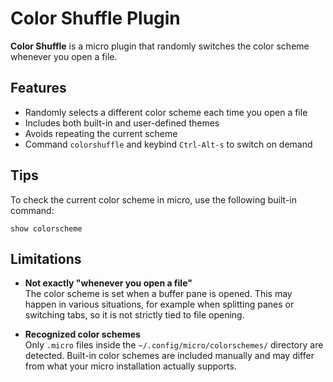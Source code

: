 # Color Shuffle Plugin

**Color Shuffle** is a micro plugin that randomly switches the color scheme
whenever you open a file.

## Features

- Randomly selects a different color scheme each time you open a file
- Includes both built-in and user-defined themes
- Avoids repeating the current scheme
- Command `colorshuffle` and keybind `Ctrl-Alt-s` to switch on demand

## Tips

To check the current color scheme in micro, use the following built-in command:

```
show colorscheme
```

## Limitations

- **Not exactly "whenever you open a file"**  
  The color scheme is set when a buffer pane is opened. This may happen in
  various situations, for example when splitting panes or switching tabs, so
  it is not strictly tied to file opening.

- **Recognized color schemes**  
  Only `.micro` files inside the `~/.config/micro/colorschemes/` directory are
  detected. Built-in color schemes are included manually and may differ from
  what your micro installation actually supports.
